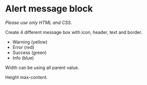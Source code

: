 Alert message block
========

*Please use only HTML and CSS.*

Create 4 different message box with icon, header, text and border.

* Warning (yellow)
* Error (red)
* Success (green)
* Info (blue)

Width can be using all parent value.

Height max-content.

